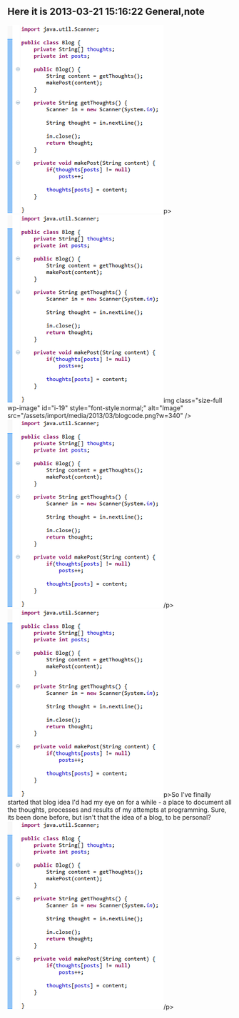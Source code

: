 Here it is
2013-03-21 15:16:22
General,note
---

![](/assets/import/media/2013/03/blogcode.png?w=340)p>![](/assets/import/media/2013/03/blogcode.png?w=340)img class="size-full wp-image" id="i-19" style="font-style:normal;" alt="Image" src="/assets/import/media/2013/03/blogcode.png?w=340" />![](/assets/import/media/2013/03/blogcode.png?w=340)/p>![](/assets/import/media/2013/03/blogcode.png?w=340)p>So I've finally started that blog idea I'd had my eye on for a while - a place to document all the thoughts, processes and results of my attempts at programming. Sure, its been done before, but isn't that the idea of a blog, to be personal? ![](/assets/import/media/2013/03/blogcode.png?w=340)/p>
